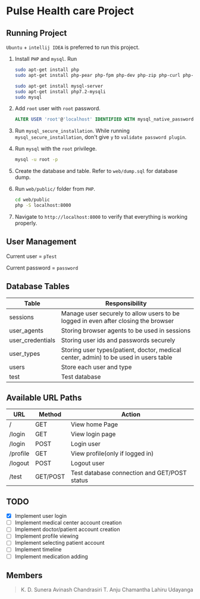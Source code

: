 # Pulse Health care Project

## Running Project

`Ubuntu` + `intellij IDEA` is preferred to run this project.

1. Install `PHP` and `mysql`. Run 

   ```bash
   sudo apt-get install php
   sudo apt-get install php-pear php-fpm php-dev php-zip php-curl php-xmlrpc php-gd php-mysql php-mbstring php-xml libapache2-mod-php
   
   sudo apt-get install mysql-server
   sudo apt-get install php7.2-mysqli
   sudo mysql
   ```

2. Add `root` user with `root` password.

   ```sql
   ALTER USER 'root'@'localhost' IDENTIFIED WITH mysql_native_password BY 'root';
   ```

3. Run `mysql_secure_installation`. While running `mysql_secure_installation`, don't give `y` to `validate password plugin`.

4. Run `mysql` with the `root` privilege.

   ```bash
   mysql -u root -p
   ```

5. Create the database and table. Refer to `web/dump.sql` for database dump.

6. Run `web/public/` folder from `PHP`.

    ```bash
    cd web/public
    php -S localhost:8000
    ```

7. Navigate to `http://localhost:8000` to verify that everything is working properly.

## User Management

Current user = `pTest`

Current password = `password`

## Database Tables

| Table            | Responsibility                                               |
| ---------------- | ------------------------------------------------------------ |
| sessions         | Manage user securely to allow users to be logged in even after closing the browser |
| user_agents      | Storing browser agents to be used in sessions                |
| user_credentials | Storing user ids and passwords securely                      |
| user_types       | Storing user types(patient, doctor, medical center, admin) to be used in users table |
| users            | Store each user and type                                     |
| test             | Test database                                                |

## Available URL Paths

| URL      | Method   | Action                                       |
| -------- | -------- | -------------------------------------------- |
| /        | GET      | View home Page                               |
| /login   | GET      | View login page                              |
| /login   | POST     | Login user                                   |
| /profile | GET      | View profile(only if logged in)              |
| /logout  | POST     | Logout user                                  |
| /test    | GET/POST | Test database connection and GET/POST status |

## TODO

- [x] Implement user login
- [ ] Implement medical center account creation
- [ ] Implement doctor/patient account creation
- [ ] Implement profile viewing
- [ ] Implement selecting patient account
- [ ] Implement timeline
- [ ] Implement medication adding

## Members

>  K. D. Sunera Avinash Chandrasiri
>  T. Anju Chamantha
>  Lahiru Udayanga